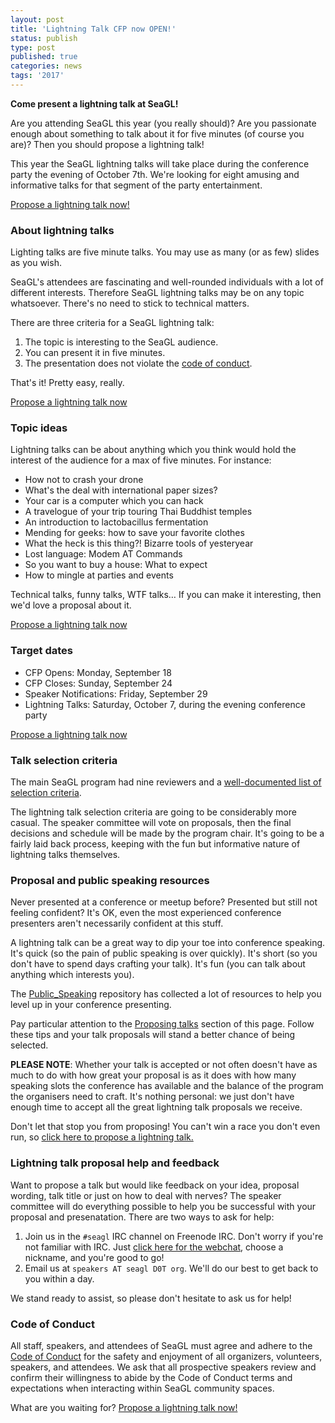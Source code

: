 ```yaml
---
layout: post
title: 'Lightning Talk CFP now OPEN!'
status: publish
type: post
published: true
categories: news
tags: '2017'
---
```


**Come present a lightning talk at SeaGL!**

Are you attending SeaGL this year (you really should)? Are you passionate enough about something to talk about it for five minutes (of course you are)? Then you should propose a lightning talk!

This year the SeaGL lightning talks will take place during the conference party the evening of October 7th. We're looking for eight amusing and informative talks for that segment of the party entertainment.

[Propose a lightning talk now!](https://docs.google.com/forms/d/e/1FAIpQLSfsTiGpEw3de8V9ZkEt6qcNqBf_YXAUgi8cLqTLIgRTLY4ODg/viewform?usp=sf_link)

### About lightning talks

Lighting talks are five minute talks. You may use as many (or as few) slides as you wish.

SeaGL's attendees are fascinating and well-rounded individuals with a lot of different interests. Therefore SeaGL lightning talks may be on any topic whatsoever. There's no need to stick to technical matters.

There are three criteria for a SeaGL lightning talk:

1. The topic is interesting to the SeaGL audience.
1. You can present it in five minutes.
1. The presentation does not violate the [code of conduct](/code_of_conduct).

That's it! Pretty easy, really.

[Propose a lightning talk now](https://docs.google.com/forms/d/e/1FAIpQLSfsTiGpEw3de8V9ZkEt6qcNqBf_YXAUgi8cLqTLIgRTLY4ODg/viewform?usp=sf_link)

### Topic ideas

Lightning talks can be about anything which you think would hold the interest of the audience for a max of five minutes. For instance:

* How not to crash your drone
* What's the deal with international paper sizes?
* Your car is a computer which you can hack
* A travelogue of your trip touring Thai Buddhist temples
* An introduction to lactobacillus fermentation
* Mending for geeks: how to save your favorite clothes
* What the heck is this thing?! Bizarre tools of yesteryear
* Lost language: Modem AT Commands
* So you want to buy a house: What to expect
* How to mingle at parties and events

Technical talks, funny talks, WTF talks… If you can make it interesting, then we'd love a proposal about it.

[Propose a lightning talk now](https://docs.google.com/forms/d/e/1FAIpQLSfsTiGpEw3de8V9ZkEt6qcNqBf_YXAUgi8cLqTLIgRTLY4ODg/viewform?usp=sf_link)

### Target dates

* CFP Opens: Monday, September 18
* CFP Closes: Sunday, September 24
* Speaker Notifications: Friday, September 29
* Lightning Talks: Saturday, October 7, during the evening conference party

[Propose a lightning talk now](https://docs.google.com/forms/d/e/1FAIpQLSfsTiGpEw3de8V9ZkEt6qcNqBf_YXAUgi8cLqTLIgRTLY4ODg/viewform?usp=sf_link)

### Talk selection criteria

The main SeaGL program had nine reviewers and a [well-documented list of selection criteria](/news/2017/08/17/CFP_selection_criteria).

The lightning talk selection criteria are going to be considerably more casual. The speaker committee will vote on proposals, then the final decisions and schedule will be made by the program chair. It's going to be a fairly laid back process, keeping with the fun but informative nature of lightning talks themselves.

### Proposal and public speaking resources

Never presented at a conference or meetup before? Presented but still not feeling confident? It's OK, even the most experienced conference presenters aren't necessarily confident at this stuff.

A lightning talk can be a great way to dip your toe into conference speaking. It's quick (so the pain of public speaking is over quickly). It's short (so you don't have to spend days crafting your talk). It's fun (you can talk about anything which interests you).

The [Public_Speaking](https://github.com/vmbrasseur/Public_Speaking) repository has collected a lot of resources to help you level up in your conference presenting.

Pay particular attention to the [Proposing talks](https://github.com/vmbrasseur/Public_Speaking#proposing-talks) section of this page. Follow these tips and your talk proposals will stand a better chance of being selected.

**PLEASE NOTE**: Whether your talk is accepted or not often doesn't have as much to do with how great your proposal is as it does with how many speaking slots the conference has available and the balance of the program the organisers need to craft. It's nothing personal: we just don't have enough time to accept all the great lightning talk proposals we receive.

Don't let that stop you from proposing! You can't win a race you don't even run, so [click here to propose a lightning talk.](https://docs.google.com/forms/d/e/1FAIpQLSfsTiGpEw3de8V9ZkEt6qcNqBf_YXAUgi8cLqTLIgRTLY4ODg/viewform?usp=sf_link)

### Lightning talk proposal help and feedback

Want to propose a talk but would like feedback on your idea, proposal wording, talk title or just on how to deal with nerves? The speaker committee will do everything possible to help you be successful with your proposal and presenatation. There are two ways to ask for help:

1. Join us in the `#seagl` IRC channel on Freenode IRC. Don't worry if you're not familiar with IRC. Just [click here for the webchat](https://webchat.freenode.net/?channels=%23seagl), choose a nickname, and you're good to go!
1. Email us at `speakers AT seagl D0T org`. We'll do our best to get back to you within a day.

We stand ready to assist, so please don't hesitate to ask us for help!

### Code of Conduct

All staff, speakers, and attendees of SeaGL must agree and adhere to the [Code of Conduct](/code_of_conduct) for the safety and enjoyment of all organizers, volunteers, speakers, and attendees. We ask that all prospective speakers review and confirm their willingness to abide by the Code of Conduct terms and expectations when interacting within SeaGL community spaces.

What are you waiting for? [Propose a lightning talk now!](https://docs.google.com/forms/d/e/1FAIpQLSfsTiGpEw3de8V9ZkEt6qcNqBf_YXAUgi8cLqTLIgRTLY4ODg/viewform?usp=sf_link)
